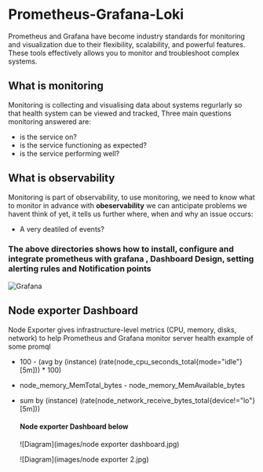 # Prometheus-Grafana-Loki
Prometheus and Grafana have become industry standards for monitoring and visualization due to their flexibility, scalability, and powerful features. These tools effectively allows you to monitor and troubleshoot complex systems.

## What is monitoring

Monitoring is collecting and visualising data about systems regurlarly so that health system can be viewed and tracked, Three main questions monitoring answered are:

- is the service on?
- is the service functioning as expected?
- is the service performing well?

## What is observability

Monitoring is part of observability, to use monitoring, we need to know what to monitor in advance with **obeservability** we can anticipate problems we havent think of yet, it tells us further where, when and why an issue occurs:

- A very deatiled of events?
### The above directories shows how to install, configure and integrate prometheus with grafana , Dashboard Design, setting alerting rules and Notification points

![Grafana](https://img-c.udemycdn.com/course/750x422/1473698_386a_11.jpg)

## Node exporter Dashboard

Node Exporter gives infrastructure-level metrics (CPU, memory, disks, network) to help Prometheus and Grafana monitor server health example of some promql

- 100 - (avg by (instance) (rate(node_cpu_seconds_total{mode="idle"}[5m])) * 100)
- node_memory_MemTotal_bytes - node_memory_MemAvailable_bytes
- sum by (instance) (rate(node_network_receive_bytes_total{device!="lo"}[5m]))

  #### Node exporter Dashboard below

  ![Diagram](images/node exporter dashboard.jpg)

  ![Diagram](images/node exporter 2.jpg)




